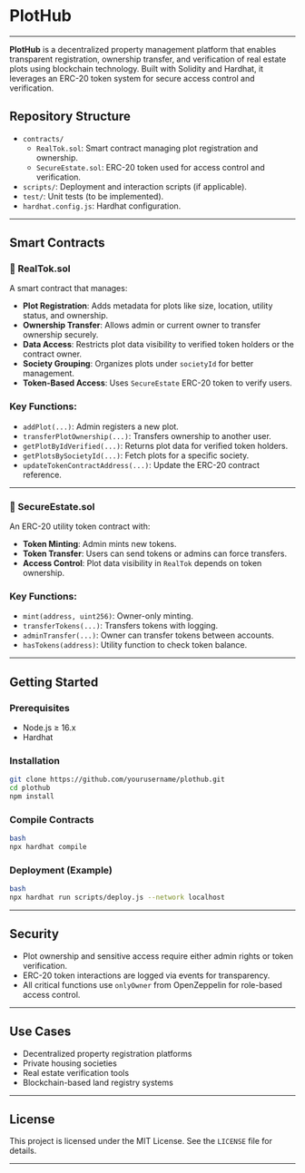 # PlotHub

---

**PlotHub** is a decentralized property management platform that enables transparent registration, ownership transfer, and verification of real estate plots using blockchain technology. Built with Solidity and Hardhat, it leverages an ERC-20 token system for secure access control and verification.

## Repository Structure

- `contracts/`
    - `RealTok.sol`: Smart contract managing plot registration and ownership.
    - `SecureEstate.sol`: ERC-20 token used for access control and verification.
- `scripts/`: Deployment and interaction scripts (if applicable).
- `test/`: Unit tests (to be implemented).
- `hardhat.config.js`: Hardhat configuration.

---

## Smart Contracts

### 🔹 RealTok.sol

A smart contract that manages:

- **Plot Registration**: Adds metadata for plots like size, location, utility status, and ownership.
- **Ownership Transfer**: Allows admin or current owner to transfer ownership securely.
- **Data Access**: Restricts plot data visibility to verified token holders or the contract owner.
- **Society Grouping**: Organizes plots under `societyId` for better management.
- **Token-Based Access**: Uses `SecureEstate` ERC-20 token to verify users.

### Key Functions:

- `addPlot(...)`: Admin registers a new plot.
- `transferPlotOwnership(...)`: Transfers ownership to another user.
- `getPlotByIdVerified(...)`: Returns plot data for verified token holders.
- `getPlotsBySocietyId(...)`: Fetch plots for a specific society.
- `updateTokenContractAddress(...)`: Update the ERC-20 contract reference.

---

### 🔹 SecureEstate.sol

An ERC-20 utility token contract with:

- **Token Minting**: Admin mints new tokens.
- **Token Transfer**: Users can send tokens or admins can force transfers.
- **Access Control**: Plot data visibility in `RealTok` depends on token ownership.

### Key Functions:

- `mint(address, uint256)`: Owner-only minting.
- `transferTokens(...)`: Transfers tokens with logging.
- `adminTransfer(...)`: Owner can transfer tokens between accounts.
- `hasTokens(address)`: Utility function to check token balance.

---

## Getting Started

### Prerequisites

- Node.js ≥ 16.x
- Hardhat

### Installation

```bash
git clone https://github.com/yourusername/plothub.git
cd plothub
npm install
```

### Compile Contracts

```bash
bash
npx hardhat compile
```

### Deployment (Example)

```bash
bash
npx hardhat run scripts/deploy.js --network localhost
```

---

## Security

- Plot ownership and sensitive access require either admin rights or token verification.
- ERC-20 token interactions are logged via events for transparency.
- All critical functions use `onlyOwner` from OpenZeppelin for role-based access control.

---

## Use Cases

- Decentralized property registration platforms
- Private housing societies
- Real estate verification tools
- Blockchain-based land registry systems

---

## License

This project is licensed under the MIT License. See the `LICENSE` file for details.

---

